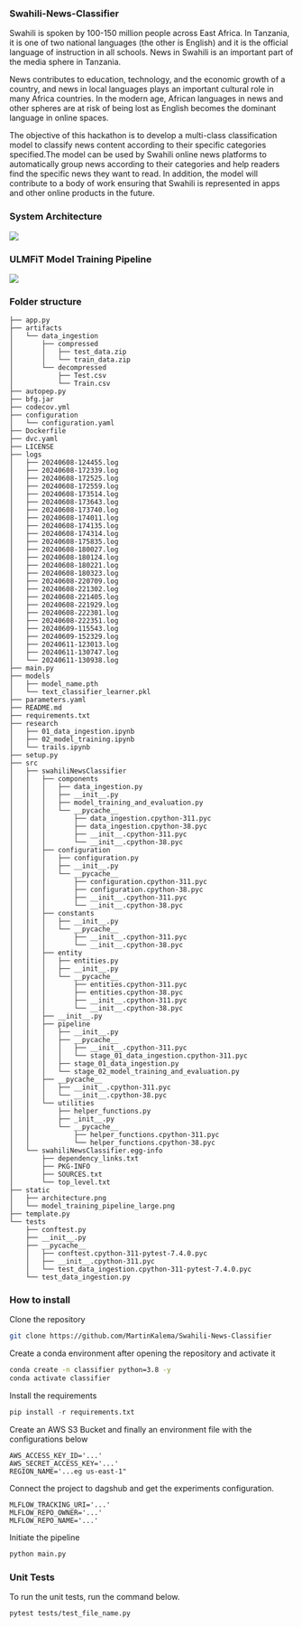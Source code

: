 ### Swahili-News-Classifier

Swahili is spoken by 100-150 million people across East Africa. In Tanzania, it is one of two national languages (the other is English) and it is the official language of instruction in all schools. News in Swahili is an important part of the media sphere in Tanzania.

News contributes to education, technology, and the economic growth of a country, and news in local languages plays an important cultural role in many Africa countries. In the modern age, African languages in news and other spheres are at risk of being lost as English becomes the dominant language in online spaces.

The objective of this hackathon is to develop a multi-class classification model to classify news content according to their specific categories specified.The model can be used by Swahili online news platforms to automatically group news according to their categories and help readers find the specific news they want to read. In addition, the model will contribute to a body of work ensuring that Swahili is represented in apps and other online products in the future.

### System Architecture

<img src="static/architecture.png" />

### ULMFiT Model Training Pipeline

<img src="static/model_training_pipeline_large.png" />

### Folder structure

```
├── app.py
├── artifacts
│   └── data_ingestion
│       ├── compressed
│       │   ├── test_data.zip
│       │   └── train_data.zip
│       └── decompressed
│           ├── Test.csv
│           └── Train.csv
├── autopep.py
├── bfg.jar
├── codecov.yml
├── configuration
│   └── configuration.yaml
├── Dockerfile
├── dvc.yaml
├── LICENSE
├── logs
│   ├── 20240608-124455.log
│   ├── 20240608-172339.log
│   ├── 20240608-172525.log
│   ├── 20240608-172559.log
│   ├── 20240608-173514.log
│   ├── 20240608-173643.log
│   ├── 20240608-173740.log
│   ├── 20240608-174011.log
│   ├── 20240608-174135.log
│   ├── 20240608-174314.log
│   ├── 20240608-175835.log
│   ├── 20240608-180027.log
│   ├── 20240608-180124.log
│   ├── 20240608-180221.log
│   ├── 20240608-180323.log
│   ├── 20240608-220709.log
│   ├── 20240608-221302.log
│   ├── 20240608-221405.log
│   ├── 20240608-221929.log
│   ├── 20240608-222301.log
│   ├── 20240608-222351.log
│   ├── 20240609-115543.log
│   ├── 20240609-152329.log
│   ├── 20240611-123013.log
│   ├── 20240611-130747.log
│   └── 20240611-130938.log
├── main.py
├── models
│   ├── model_name.pth
│   └── text_classifier_learner.pkl
├── parameters.yaml
├── README.md
├── requirements.txt
├── research
│   ├── 01_data_ingestion.ipynb
│   ├── 02_model_training.ipynb
│   └── trails.ipynb
├── setup.py
├── src
│   ├── swahiliNewsClassifier
│   │   ├── components
│   │   │   ├── data_ingestion.py
│   │   │   ├── __init__.py
│   │   │   ├── model_training_and_evaluation.py
│   │   │   └── __pycache__
│   │   │       ├── data_ingestion.cpython-311.pyc
│   │   │       ├── data_ingestion.cpython-38.pyc
│   │   │       ├── __init__.cpython-311.pyc
│   │   │       └── __init__.cpython-38.pyc
│   │   ├── configuration
│   │   │   ├── configuration.py
│   │   │   ├── __init__.py
│   │   │   └── __pycache__
│   │   │       ├── configuration.cpython-311.pyc
│   │   │       ├── configuration.cpython-38.pyc
│   │   │       ├── __init__.cpython-311.pyc
│   │   │       └── __init__.cpython-38.pyc
│   │   ├── constants
│   │   │   ├── __init__.py
│   │   │   └── __pycache__
│   │   │       ├── __init__.cpython-311.pyc
│   │   │       └── __init__.cpython-38.pyc
│   │   ├── entity
│   │   │   ├── entities.py
│   │   │   ├── __init__.py
│   │   │   └── __pycache__
│   │   │       ├── entities.cpython-311.pyc
│   │   │       ├── entities.cpython-38.pyc
│   │   │       ├── __init__.cpython-311.pyc
│   │   │       └── __init__.cpython-38.pyc
│   │   ├── __init__.py
│   │   ├── pipeline
│   │   │   ├── __init__.py
│   │   │   ├── __pycache__
│   │   │   │   ├── __init__.cpython-311.pyc
│   │   │   │   └── stage_01_data_ingestion.cpython-311.pyc
│   │   │   ├── stage_01_data_ingestion.py
│   │   │   └── stage_02_model_training_and_evaluation.py
│   │   ├── __pycache__
│   │   │   ├── __init__.cpython-311.pyc
│   │   │   └── __init__.cpython-38.pyc
│   │   └── utilities
│   │       ├── helper_functions.py
│   │       ├── _init__.py
│   │       └── __pycache__
│   │           ├── helper_functions.cpython-311.pyc
│   │           └── helper_functions.cpython-38.pyc
│   └── swahiliNewsClassifier.egg-info
│       ├── dependency_links.txt
│       ├── PKG-INFO
│       ├── SOURCES.txt
│       └── top_level.txt
├── static
│   ├── architecture.png
│   └── model_training_pipeline_large.png
├── template.py
└── tests
    ├── conftest.py
    ├── __init__.py
    ├── __pycache__
    │   ├── conftest.cpython-311-pytest-7.4.0.pyc
    │   ├── __init__.cpython-311.pyc
    │   └── test_data_ingestion.cpython-311-pytest-7.4.0.pyc
    └── test_data_ingestion.py

```

### How to install

Clone the repository

```bash
git clone https://github.com/MartinKalema/Swahili-News-Classifier
```

Create a conda environment after opening the repository and activate it

```bash
conda create -n classifier python=3.8 -y
conda activate classifier
```

Install the requirements

```python
pip install -r requirements.txt
```

Create an AWS S3 Bucket and finally an environment file with the configurations below

```
AWS_ACCESS_KEY_ID='...'
AWS_SECRET_ACCESS_KEY='...'
REGION_NAME='...eg us-east-1"
```

Connect the project to dagshub and get the experiments configuration.

```
MLFLOW_TRACKING_URI='...'
MLFLOW_REPO_OWNER='...'
MLFLOW_REPO_NAME='...'

```

Initiate the pipeline

```python
python main.py
```

### Unit Tests

To run the unit tests, run the command below.

```bash
pytest tests/test_file_name.py
```
